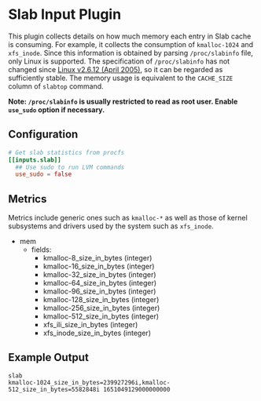 # Slab Input Plugin

This plugin collects details on how much memory each entry in Slab cache is
consuming. For example, it collects the consumption of `kmalloc-1024` and
`xfs_inode`. Since this information is obtained by parsing `/proc/slabinfo`
file, only Linux is supported. The specification of `/proc/slabinfo` has
not changed since [Linux v2.6.12 (April 2005)](https://github.com/torvalds/linux/blob/1da177e4/mm/slab.c#L2848-L2861),
so it can be regarded as sufficiently stable. The memory usage is
equivalent to the `CACHE_SIZE` column of `slabtop` command.

**Note: `/proc/slabinfo` is usually restricted to read as root user. Enable `use_sudo` option if necessary.**

## Configuration

```toml
# Get slab statistics from procfs
[[inputs.slab]]
  ## Use sudo to run LVM commands
  use_sudo = false
```

## Metrics

Metrics include generic ones such as `kmalloc-*` as well as those of kernel
subsystems and drivers used by the system such as `xfs_inode`.

- mem
  - fields:
    - kmalloc-8_size_in_bytes (integer)
    - kmalloc-16_size_in_bytes (integer)
    - kmalloc-32_size_in_bytes (integer)
    - kmalloc-64_size_in_bytes (integer)
    - kmalloc-96_size_in_bytes (integer)
    - kmalloc-128_size_in_bytes (integer)
    - kmalloc-256_size_in_bytes (integer)
    - kmalloc-512_size_in_bytes (integer)
    - xfs_ili_size_in_bytes (integer)
    - xfs_inode_size_in_bytes (integer)

## Example Output

```shel
slab
kmalloc-1024_size_in_bytes=239927296i,kmalloc-512_size_in_bytes=5582848i 1651049129000000000
```
